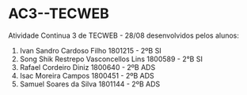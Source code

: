 # AC3--TECWEB
Atividade Continua 3 de TECWEB - 28/08
desenvolvidos pelos alunos:
1. Ivan Sandro Cardoso Filho 1801215 - 2ºB SI
2. Song Shik Restrepo Vasconcellos Lins 1800589 - 2°B SI
3. Rafael Cordeiro Diniz 1800640 - 2ºB ADS 
4. Isac Moreira Campos 1800451 - 2ºB ADS
5. Samuel Soares da Silva 1801144 - 2ºB ADS 
